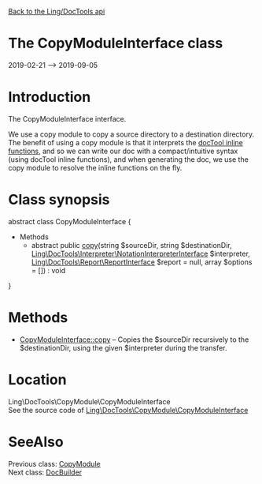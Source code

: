 [Back to the Ling/DocTools api](https://github.com/lingtalfi/DocTools/blob/master/doc/api/Ling/DocTools.md)



The CopyModuleInterface class
================
2019-02-21 --> 2019-09-05






Introduction
============

The CopyModuleInterface interface.

We use a copy module to copy a source directory to a destination directory.
The benefit of using a copy module is that it interprets the [docTool inline functions](https://github.com/lingtalfi/DocTools/blob/master/doc/pages/doctool-markup-language.md#inline-functions),
and so we can write our doc with a compact/intuitive syntax (using docTool inline functions),
and when generating the doc, we use the copy module to resolve the inline functions on the fly.



Class synopsis
==============


abstract class <span class="pl-k">CopyModuleInterface</span>  {

- Methods
    - abstract public [copy](https://github.com/lingtalfi/DocTools/blob/master/doc/api/Ling/DocTools/CopyModule/CopyModuleInterface/copy.md)(string $sourceDir, string $destinationDir, [Ling\DocTools\Interpreter\NotationInterpreterInterface](https://github.com/lingtalfi/DocTools/blob/master/doc/api/Ling/DocTools/Interpreter/NotationInterpreterInterface.md) $interpreter, [Ling\DocTools\Report\ReportInterface](https://github.com/lingtalfi/DocTools/blob/master/doc/api/Ling/DocTools/Report/ReportInterface.md) $report = null, array $options = []) : void

}






Methods
==============

- [CopyModuleInterface::copy](https://github.com/lingtalfi/DocTools/blob/master/doc/api/Ling/DocTools/CopyModule/CopyModuleInterface/copy.md) &ndash; Copies the $sourceDir recursively to the $destinationDir, using the given $interpreter during the transfer.





Location
=============
Ling\DocTools\CopyModule\CopyModuleInterface<br>
See the source code of [Ling\DocTools\CopyModule\CopyModuleInterface](https://github.com/lingtalfi/DocTools/blob/master/CopyModule/CopyModuleInterface.php)



SeeAlso
==============
Previous class: [CopyModule](https://github.com/lingtalfi/DocTools/blob/master/doc/api/Ling/DocTools/CopyModule/CopyModule.md)<br>Next class: [DocBuilder](https://github.com/lingtalfi/DocTools/blob/master/doc/api/Ling/DocTools/DocBuilder/DocBuilder.md)<br>
